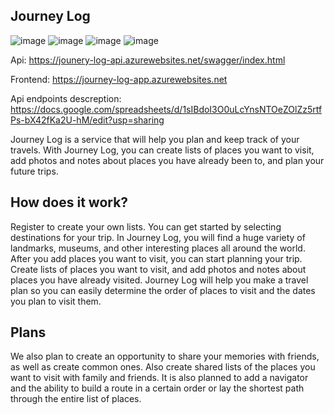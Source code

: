## Journey Log
![image](https://user-images.githubusercontent.com/110992399/230770784-5037f67f-8f76-4e93-843c-d9d8f593adc5.png)
![image](https://user-images.githubusercontent.com/110992399/230770819-60c22458-38f5-4cb3-b34a-dc44381ae599.png)
![image](https://user-images.githubusercontent.com/110992399/230770831-2fd410df-98b8-4e8d-98cc-4280a0642ad0.png)
![image](https://user-images.githubusercontent.com/110992399/230770970-4210c408-57c3-4b57-a128-3eaa3c90c215.png)

Api: https://jounery-log-api.azurewebsites.net/swagger/index.html

Frontend: https://journey-log-app.azurewebsites.net

Api endpoints descreption: https://docs.google.com/spreadsheets/d/1sIBdoI3O0uLcYnsNTOeZOlZz5rtfPs-bX42fKa2U-hM/edit?usp=sharing

Journey Log is a service that will help you plan and keep track of your travels. With Journey Log, you can create lists of places you want to visit, add photos and notes about places you have already been to, and plan your future trips.

## How does it work?
Register to create your own lists. You can get started by selecting destinations for your trip. In Journey Log, you will find a huge variety of landmarks, museums, and other interesting places all around the world. After you add places you want to visit, you can start planning your trip.
Create lists of places you want to visit, and add photos and notes about places you have already visited. Journey Log will help you make a travel plan so you can easily determine the order of places to visit and the dates you plan to visit them. 

## Plans
We also plan to create an opportunity to share your memories with friends, as well as create common ones. Also create shared lists of the places you want to visit with family and friends. It is also planned to add a navigator and the ability to build a route in a certain order or lay the shortest path through the entire list of places.



